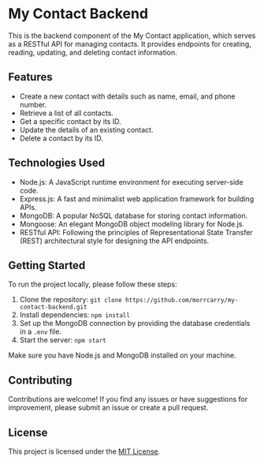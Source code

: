 # My Contact Backend

This is the backend component of the My Contact application, which serves as a RESTful API for managing contacts. It provides endpoints for creating, reading, updating, and deleting contact information.

## Features

- Create a new contact with details such as name, email, and phone number.
- Retrieve a list of all contacts.
- Get a specific contact by its ID.
- Update the details of an existing contact.
- Delete a contact by its ID.

## Technologies Used

- Node.js: A JavaScript runtime environment for executing server-side code.
- Express.js: A fast and minimalist web application framework for building APIs.
- MongoDB: A popular NoSQL database for storing contact information.
- Mongoose: An elegant MongoDB object modeling library for Node.js.
- RESTful API: Following the principles of Representational State Transfer (REST) architectural style for designing the API endpoints.

## Getting Started

To run the project locally, please follow these steps:

1. Clone the repository: `git clone https://github.com/morrcarry/my-contact-backend.git`
2. Install dependencies: `npm install`
3. Set up the MongoDB connection by providing the database credentials in a `.env` file.
4. Start the server: `npm start`

Make sure you have Node.js and MongoDB installed on your machine.



## Contributing

Contributions are welcome! If you find any issues or have suggestions for improvement, please submit an issue or create a pull request.

## License

This project is licensed under the [MIT License](LICENSE).
